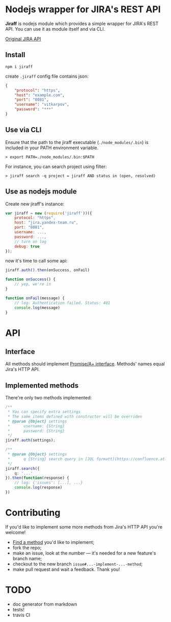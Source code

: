 # Nodejs wrapper for JIRA's REST API

**Jiraff** is nodejs module which provides a simple wrapper for JIRA's REST API. You can use it as module itself and via CLI.

[Original JIRA API](https://docs.atlassian.com/jira/REST/latest/)

## Install

```
npm i jiraff
```

create `.jiraff` config file contains json:

```json
{
    "protocol": "https",
    "host": "example.com",
    "port": "8081",
    "username": "vitkarpov",
    "password": "***"
}
```

## Use via CLI

Ensure that the path to the jiraff executable (`./node_modules/.bin`) is included in your PATH environment variable.

```
> export PATH=./node_modules/.bin:$PATH
```

For instance, you can search project using filter:

```
> jiraff search -q project = jiraff AND status in (open, resolved)
```

## Use as nodejs module

Create new jiraff's instance:

```javascript
var jiraff = new (require('jiraff'))({
    protocol: "https",
    host: "jira.yandex-team.ru",
    port: "8081",
    username: ...,
    password: ...,
    // turn on log
    debug: true
});
```

now it's time to call some api:

```javascript
jiraff.auth().then(onSuccess, onFail)

function onSuccess() {
    // yep, we're in
}

function onFail(message) {
    // log: Authentication failed. Status: 401
    console.log(message)
}
```

# API

## Interface

All methods should implement [Promise/A+ interface](http://promisesaplus.com/). Methods' names equal Jira's HTTP API.

## Implemented methods

There're only two methods implemented:

```javascript
/**
 * You can specify extra settings
 * The same items defined with constructor will be overriden
 * @param {Object} settings
 *      username: {String}
 *      password: {String}
 */
jiraff.auth(settings);
```

```javascript
/**
 * @param {Object} settings
 *      q {String} search query in [JQL formatt](https://confluence.atlassian.com/display/JIRA/Advanced+Searching)
 */
jiraff.search({
    q: '...'
}).then(function(response) {
    // log: {'issues': [...], ...}
    console.log(response)
})
```

# Contributing

If you'd like to implement some more methods from Jira's HTTP API you're welcome!

* [Find a method](https://docs.atlassian.com/jira/REST/latest/) you'd like to implement;
* fork the repo;
* make an issue, look at the number — it's needed for a new feature's branch name;
* checkout to the new branch `issue#...-implement-...-method`;
* make pull request and wait a feedback. Thank you!

# TODO

* doc generator from markdown
* tests!
* travis CI
